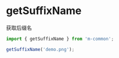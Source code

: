 # getSuffixName

获取后缀名

```js
import { getSuffixName } from 'm-common';

getSuffixName('demo.png');
```
